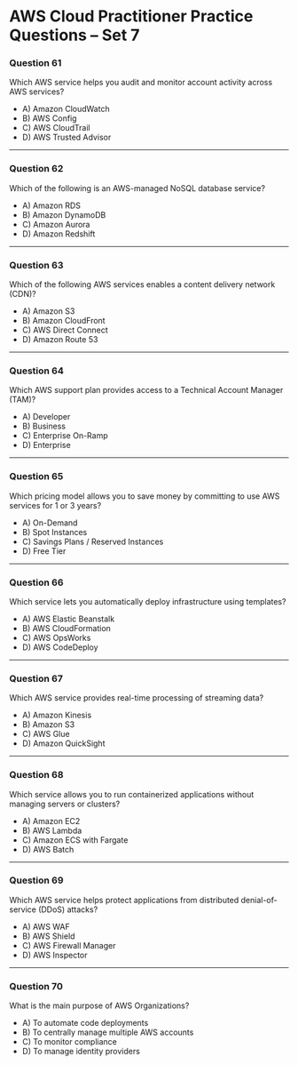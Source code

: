# AWS Cloud Practitioner Practice Questions – Set 7

### Question 61
Which AWS service helps you audit and monitor account activity across AWS services?
- A) Amazon CloudWatch  
- B) AWS Config  
- C) AWS CloudTrail  
- D) AWS Trusted Advisor  

---

### Question 62  
Which of the following is an AWS-managed NoSQL database service?  
- A) Amazon RDS  
- B) Amazon DynamoDB  
- C) Amazon Aurora  
- D) Amazon Redshift  

---

### Question 63  
Which of the following AWS services enables a content delivery network (CDN)?  
- A) Amazon S3  
- B) Amazon CloudFront  
- C) AWS Direct Connect  
- D) Amazon Route 53  

---

### Question 64  
Which AWS support plan provides access to a Technical Account Manager (TAM)?  
- A) Developer  
- B) Business  
- C) Enterprise On-Ramp  
- D) Enterprise  

---

### Question 65  
Which pricing model allows you to save money by committing to use AWS services for 1 or 3 years?  
- A) On-Demand  
- B) Spot Instances  
- C) Savings Plans / Reserved Instances  
- D) Free Tier  

---

### Question 66  
Which service lets you automatically deploy infrastructure using templates?  
- A) AWS Elastic Beanstalk  
- B) AWS CloudFormation  
- C) AWS OpsWorks  
- D) AWS CodeDeploy  

---

### Question 67  
Which AWS service provides real-time processing of streaming data?  
- A) Amazon Kinesis  
- B) Amazon S3  
- C) AWS Glue  
- D) Amazon QuickSight  

---

### Question 68  
Which service allows you to run containerized applications without managing servers or clusters?  
- A) Amazon EC2  
- B) AWS Lambda  
- C) Amazon ECS with Fargate  
- D) AWS Batch  

---

### Question 69  
Which AWS service helps protect applications from distributed denial-of-service (DDoS) attacks?  
- A) AWS WAF  
- B) AWS Shield  
- C) AWS Firewall Manager  
- D) AWS Inspector  

---

### Question 70  
What is the main purpose of AWS Organizations?  
- A) To automate code deployments  
- B) To centrally manage multiple AWS accounts  
- C) To monitor compliance  
- D) To manage identity providers  
